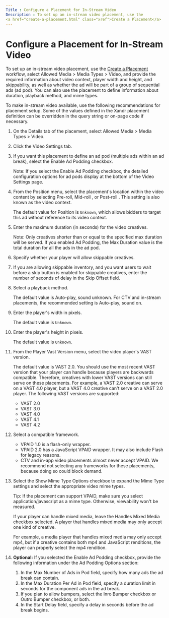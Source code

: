 ```yaml
---
Title : Configure a Placement for In-Stream Video
Description : To set up an in-stream video placement, use the
<a href="create-a-placement.html" class="xref">Create a Placement</a>
---
```



# Configure a Placement for In-Stream Video



To set up an in-stream video placement, use the
<a href="create-a-placement.html" class="xref">Create a Placement</a>
workflow, select
Allowed
Media \> Media Types \>
Video, and provide the required
information about video context, player width and height, and
skippability, as well as whether the ad will be part of a group of
sequential ads (ad pod). You can also use the placement to define
information about duration, playback method, and mime types.



To make in-stream video available, use the following recommendations for
placement setup. Some of the values defined in the
Xandr placement definition can be overridden in
the query string or on-page code if necessary.





1.  On the
    Details tab of the placement,
    select
    Allowed
    Media \> Media Types \>
    Video.
2.  Click the Video
    Settings tab.
3.  If you want this placement to define an ad pod
    (multiple ads within an ad break), select the
    Enable Ad Podding checkbox.
    

    

    Note: If you select the
    Enable Ad Podding checkbox, the
    detailed configuration options for ad pods display at the bottom of
    the Video Settings page.

    

    
4.  From the
    Position menu, select the
    placement's location within the video content by selecting
    Pre-roll,
    Mid-roll , or
    Post-roll . This setting is also
    known as the video context.
    

    The default value for Position is
    `Unknown`, which allows bidders to target this ad without reference
    to its video context.

    
5.  Enter the maximum duration (in seconds) for the
    video creatives.
    

    

    Note: Only creatives shorter than
    or equal to the specified max duration will be served. If you
    enabled Ad Podding, the
    Max Duration value is the total
    duration for all the ads in the ad pod.

    

    
6.  Specify whether your player will allow
    skippable creatives.
7.  If you are allowing skippable inventory, and
    you want users to wait before a skip button is enabled for skippable
    creatives, enter the number of seconds of delay in the
    Skip Offset  field.
8.  Select a playback method.
    

    The default value is Auto-play, sound
    unknown. For CTV and in-stream placements, the recommended
    setting is Auto-play, sound on.

    
9.  Enter the player's width in pixels.
    

    The default value is `Unknown`.

    
10. Enter the player's height in pixels.
    

    The default value is `Unknown`.

    
11. From the Player Vast
    Version menu, select the video player's VAST version. 
    

    The default value is VAST 2.0. You should use the most recent VAST
    version that your player can handle because players are backwards
    compatible. Therefore, creatives with lower VAST versions can still
    serve on these placements. For example, a VAST 2.0 creative can
    serve on a VAST 4.0 player, but a VAST 4.0 creative can't serve on a
    VAST 2.0 player. The following VAST versions are supported:
    - VAST 2.0
    - VAST 3.0
    - VAST 4.0
    - VAST 4.1
    - VAST 4.2

    
12. Select a compatible framework.
    

    - VPAID 1.0 is a flash-only
      wrapper.
    - VPAID 2.0 has a JavaScript VPAID
      wrapper. It may also include Flash for legacy reasons.
    - CTV and in-app video placements almost never accept VPAID. We
      recommend not selecting any frameworks for these placements,
      because doing so could block demand.

    
13. Select the Show Mime
    Type Options checkbox to expand the Mime Type settings and
    select the appropriate video mime types.
    

    

    Tip: If the placement can support
    VPAID, make sure you select
    application/javascript as a mime
    type. Otherwise, viewability won't be measured.

    

    

    

    If your player can handle mixed media, leave the
    Handles Mixed Media checkbox
    selected. A player that handles mixed media may only accept one kind
    of creative.

    

    <div class="itemgroup stepxmp">

    For example, a media player that handles mixed media may only accept
    mp4, but if a creative contains both mp4 and JavaScript renditions,
    the player can properly select the mp4 rendition.

    
14. **Optional:** If you selected the
    Enable Ad Podding checkbox,
    provide the following information under the
    Ad Podding Options
    section:
    1.  In the Max
        Number of Ads in Pod field, specify how many ads the ad
        break can contain.
    2.  In the Max
        Duration Per Ad in Pod field, specify a duration limit in
        seconds for the component ads in the ad break.
    3.  If you plan to allow bumpers, select the
        Inro Bumper checkbox or
        Outro Bumper checkbox, or
        both.
    4.  In the Start
        Delay field, specify a delay in seconds before the ad
        break begins.






